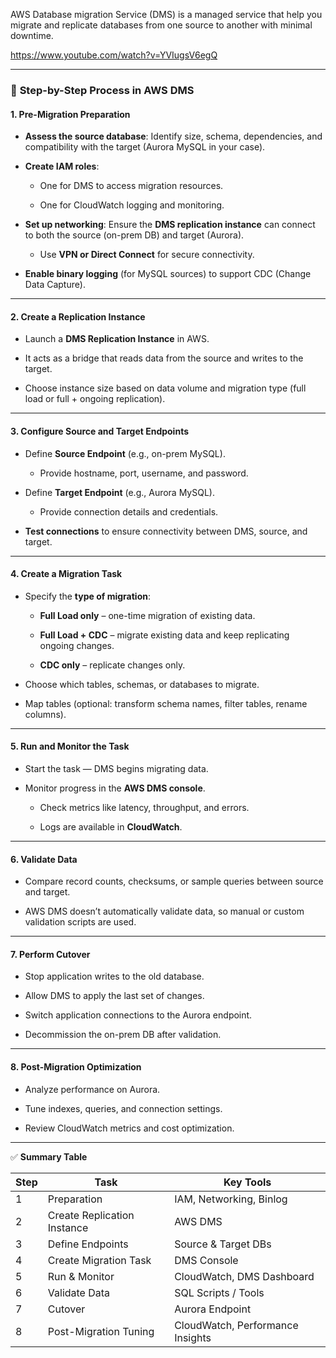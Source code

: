 AWS Database migration Service (DMS) is a managed service that help you migrate and replicate databases from one source to another with minimal downtime.

https://www.youtube.com/watch?v=YVIugsV6egQ

---

### 🧭 **Step-by-Step Process in AWS DMS**

#### **1. Pre-Migration Preparation**

- **Assess the source database**: Identify size, schema, dependencies, and compatibility with the target (Aurora MySQL in your case).
    
- **Create IAM roles**:
    
    - One for DMS to access migration resources.
        
    - One for CloudWatch logging and monitoring.
        
- **Set up networking**: Ensure the **DMS replication instance** can connect to both the source (on-prem DB) and target (Aurora).
    
    - Use **VPN or Direct Connect** for secure connectivity.
        
- **Enable binary logging** (for MySQL sources) to support CDC (Change Data Capture).
    

---

#### **2. Create a Replication Instance**

- Launch a **DMS Replication Instance** in AWS.
    
- It acts as a bridge that reads data from the source and writes to the target.
    
- Choose instance size based on data volume and migration type (full load or full + ongoing replication).
    

---

#### **3. Configure Source and Target Endpoints**

- Define **Source Endpoint** (e.g., on-prem MySQL).
    
    - Provide hostname, port, username, and password.
        
- Define **Target Endpoint** (e.g., Aurora MySQL).
    
    - Provide connection details and credentials.
        
- **Test connections** to ensure connectivity between DMS, source, and target.
    

---

#### **4. Create a Migration Task**

- Specify the **type of migration**:
    
    - **Full Load only** – one-time migration of existing data.
        
    - **Full Load + CDC** – migrate existing data and keep replicating ongoing changes.
        
    - **CDC only** – replicate changes only.
        
- Choose which tables, schemas, or databases to migrate.
    
- Map tables (optional: transform schema names, filter tables, rename columns).
    

---

#### **5. Run and Monitor the Task**

- Start the task — DMS begins migrating data.
    
- Monitor progress in the **AWS DMS console**.
    
    - Check metrics like latency, throughput, and errors.
        
    - Logs are available in **CloudWatch**.
        

---

#### **6. Validate Data**

- Compare record counts, checksums, or sample queries between source and target.
    
- AWS DMS doesn’t automatically validate data, so manual or custom validation scripts are used.
    

---

#### **7. Perform Cutover**

- Stop application writes to the old database.
    
- Allow DMS to apply the last set of changes.
    
- Switch application connections to the Aurora endpoint.
    
- Decommission the on-prem DB after validation.
    

---

#### **8. Post-Migration Optimization**

- Analyze performance on Aurora.
    
- Tune indexes, queries, and connection settings.
    
- Review CloudWatch metrics and cost optimization.
    

---

✅ **Summary Table**

|Step|Task|Key Tools|
|---|---|---|
|1|Preparation|IAM, Networking, Binlog|
|2|Create Replication Instance|AWS DMS|
|3|Define Endpoints|Source & Target DBs|
|4|Create Migration Task|DMS Console|
|5|Run & Monitor|CloudWatch, DMS Dashboard|
|6|Validate Data|SQL Scripts / Tools|
|7|Cutover|Aurora Endpoint|
|8|Post-Migration Tuning|CloudWatch, Performance Insights|